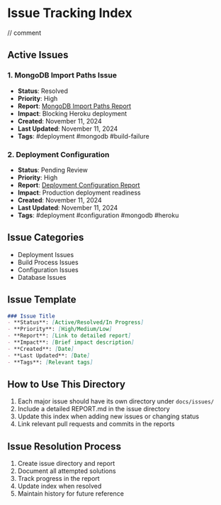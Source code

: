 # Issue Tracking Index
// comment
## Active Issues

### 1. MongoDB Import Paths Issue
- **Status**: Resolved
- **Priority**: High
- **Report**: [MongoDB Import Paths Report](./mongodb-import-paths/REPORT.md)
- **Impact**: Blocking Heroku deployment
- **Created**: November 11, 2024
- **Last Updated**: November 11, 2024
- **Tags**: #deployment #mongodb #build-failure

### 2. Deployment Configuration
- **Status**: Pending Review
- **Priority**: High
- **Report**: [Deployment Configuration Report](./deployment-config/REPORT.md)
- **Impact**: Production deployment readiness
- **Created**: November 11, 2024
- **Last Updated**: November 11, 2024
- **Tags**: #deployment #configuration #mongodb #heroku

## Issue Categories
- Deployment Issues
- Build Process Issues
- Configuration Issues
- Database Issues

## Issue Template
```markdown
### Issue Title
- **Status**: [Active/Resolved/In Progress]
- **Priority**: [High/Medium/Low]
- **Report**: [Link to detailed report]
- **Impact**: [Brief impact description]
- **Created**: [Date]
- **Last Updated**: [Date]
- **Tags**: [Relevant tags]
```

## How to Use This Directory
1. Each major issue should have its own directory under `docs/issues/`
2. Include a detailed REPORT.md in the issue directory
3. Update this index when adding new issues or changing status
4. Link relevant pull requests and commits in the reports

## Issue Resolution Process
1. Create issue directory and report
2. Document all attempted solutions
3. Track progress in the report
4. Update index when resolved
5. Maintain history for future reference
